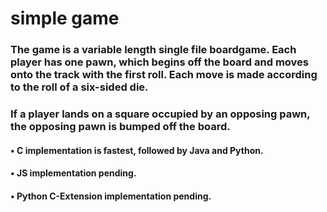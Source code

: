 # simple game 
### The game is a variable length single file boardgame.  Each player has one pawn, which begins off the board and moves onto the track with the first roll.  Each move is made according to the roll of a six-sided die.  
###      If a player lands on a square occupied by an opposing pawn, the opposing pawn is bumped off the board.

#### • C implementation is fastest, followed by Java and Python.  
#### • JS implementation pending.
#### • Python C-Extension implementation pending.
